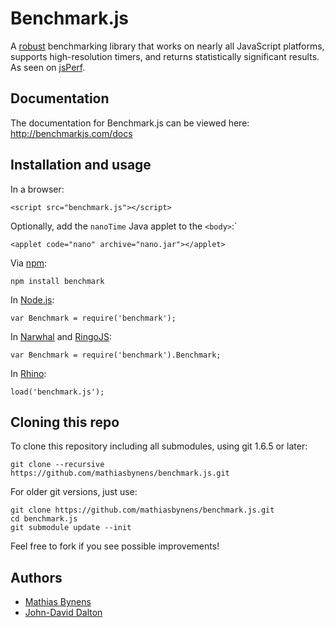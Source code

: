 # Benchmark.js

A [robust](http://calendar.perfplanet.com/2010/bulletproof-javascript-benchmarks/ "Bulletproof JavaScript benchmarks") benchmarking library that works on nearly all JavaScript platforms, supports high-resolution timers, and returns statistically significant results. As seen on [jsPerf](http://jsperf.com/).

## Documentation

The documentation for Benchmark.js can be viewed here: <http://benchmarkjs.com/docs>

## Installation and usage

In a browser:

    <script src="benchmark.js"></script>

Optionally, add the `nanoTime` Java applet to the `<body>`:`

    <applet code="nano" archive="nano.jar"></applet>

Via [npm](http://npmjs.org/):

    npm install benchmark

In [Node.js](http://nodejs.org/):

    var Benchmark = require('benchmark');

In [Narwhal](http://narwhaljs.org/) and [RingoJS](http://ringojs.org/):

    var Benchmark = require('benchmark').Benchmark;

In [Rhino](http://www.mozilla.org/rhino/):

    load('benchmark.js');

## Cloning this repo

To clone this repository including all submodules, using git 1.6.5 or later:

    git clone --recursive https://github.com/mathiasbynens/benchmark.js.git

For older git versions, just use:

    git clone https://github.com/mathiasbynens/benchmark.js.git
    cd benchmark.js
    git submodule update --init

Feel free to fork if you see possible improvements!

## Authors

* [Mathias Bynens](http://mathiasbynens.be/)
* [John-David Dalton](http://allyoucanleet.com/)